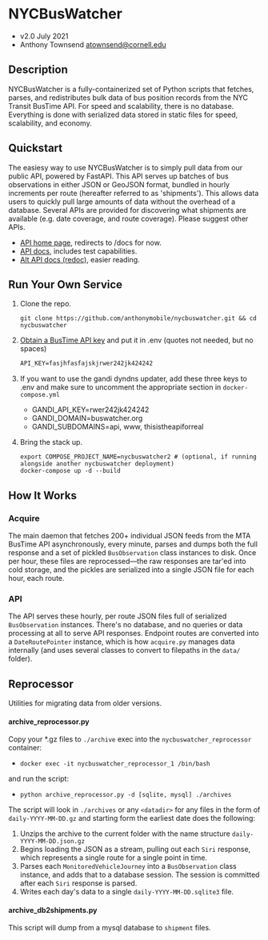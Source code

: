 # NYCBusWatcher
- v2.0 July 2021
- Anthony Townsend <atownsend@cornell.edu>


## Description

NYCBusWatcher is a fully-containerized set of Python scripts that fetches, parses, and redistributes bulk data of bus position records from the NYC Transit BusTime API. For speed and scalability, there is no database. Everything is done with serialized data stored in static files for speed, scalability, and economy.

## Quickstart

The easiesy way to use NYCBusWatcher is to simply pull data from our public API, powered by FastAPI. This API serves up batches of bus observations in either JSON or GeoJSON format, bundled in hourly increments per route (hereafter referred to as 'shipments'). This allows data users to quickly pull large amounts of data without the overhead of a database. Several APIs are provided for discovering what shipments are available (e.g. date coverage, and route coverage). Please suggest other APIs.

- [API home page]((https://api.buswatcher.org)), redirects to /docs for now.
- [API docs](https://api.buswatcher.org/docs), includes test capabilities.
- [Alt API docs (redoc)](https://api.buswatcher.org/redoc), easier reading.

## Run Your Own Service


1. Clone the repo.

    `git clone https://github.com/anthonymobile/nycbuswatcher.git
   && cd nycbuswatcher`
    
    
2. [Obtain a BusTime API key](http://bustime.mta.info/wiki/Developers/Index/) and put it in .env (quotes not needed, but no spaces)

    ```txt
    API_KEY=fasjhfasfajskjrwer242jk424242
    ```

3. If you want to use the gandi dyndns updater, add these three keys to .env and make sure to uncomment the appropriate section in `docker-compose.yml`
    - GANDI_API_KEY=rwer242jk424242
    - GANDI_DOMAIN=buswatcher.org
    - GANDI_SUBDOMAINS=api, www, thisistheapiforreal


4. Bring the stack up.

    ```
    export COMPOSE_PROJECT_NAME=nycbuswatcher2 # (optional, if running alongside another nycbuswatcher deployment)
    docker-compose up -d --build
    ```

## How It Works


### Acquire
The main daemon that fetches 200+ individual JSON feeds from the MTA BusTime API asynchronously, every minute, parses and dumps both the full response and a set of pickled `BusObservation` class instances to disk. Once per hour, these files are reprocessed—the raw responses are tar'ed into cold storage, and the pickles are serialized into a single JSON file for each hour, each route. 

### API
The API serves these hourly, per route JSON files full of serialized `BusObservation` instances. There's no database, and no queries or data processing at all to serve API responses. Endpoint routes are converted into a `DateRoutePointer` instance, which is how `acquire.py` manages data internally (and uses several classes to convert to filepaths in the `data/` folder).


## Reprocessor

Utilities for migrating data from older versions.

#### archive_reprocessor.py

Copy your *.gz files to `./archive` exec into the `nycbuswatcher_reprocessor` container:
- `docker exec -it nycbuswatcher_reprocessor_1 /bin/bash`

and run the script:
- `python archive_reprocessor.py -d [sqlite, mysql] ./archives`

The script will look in `./archives` or any `<datadir>` for any files in the form of `daily-YYYY-MM-DD.gz` and starting form the earliest date does the following:

1. Unzips the archive to the current folder with the name structure `daily-YYYY-MM-DD.json.gz`
2. Begins loading the JSON as a stream, pulling out each `Siri` response, which represents a single route for a single point in time.
3. Parses each `MonitoredVehicleJourney` into a `BusObservation` class instance, and adds that to a database session. The session is committed after each `Siri` response is parsed.
4. Writes each day's data to a single `daily-YYYY-MM-DD.sqlite3` file.

#### archive_db2shipments.py

This script will dump from a mysql database to `shipment` files.
